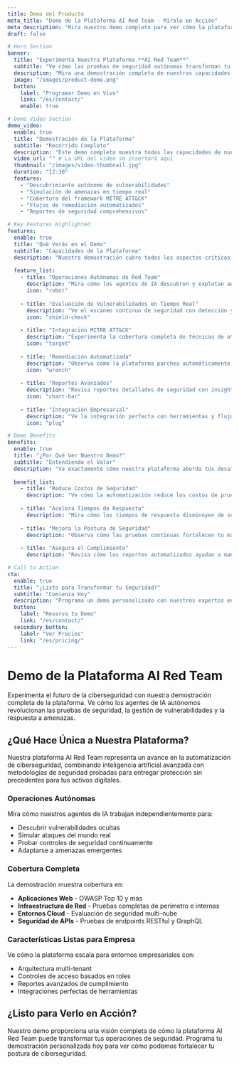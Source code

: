 ```yaml
---
title: Demo del Producto
meta_title: "Demo de la Plataforma AI Red Team - Míralo en Acción"
meta_description: "Mira nuestro demo completo para ver cómo la plataforma autónoma AI Red Team identifica vulnerabilidades, realiza pruebas de seguridad y automatiza procesos de remediación."
draft: false

# Hero Section
banner:
  title: "Experimenta Nuestra Plataforma **AI Red Team**"
  subtitle: "Ve cómo las pruebas de seguridad autónomas transforman tu postura de ciberseguridad"
  description: "Mira una demostración completa de nuestras capacidades de red team impulsadas por IA, desde el descubrimiento de vulnerabilidades hasta la remediación automatizada."
  image: "/images/product-demo.png"
  button:
    label: "Programar Demo en Vivo"
    link: "/es/contact/"
    enable: true

# Demo Video Section
demo_video:
  enable: true
  title: "Demostración de la Plataforma"
  subtitle: "Recorrido Completo"
  description: "Este demo completo muestra todas las capacidades de nuestra plataforma AI Red Team, incluyendo escaneo de vulnerabilidades en tiempo real, integración del framework MITRE ATT&CK y respuestas de seguridad automatizadas."
  video_url: "" # La URL del video se insertará aquí
  thumbnail: "/images/video-thumbnail.jpg"
  duration: "12:30"
  features:
    - "Descubrimiento autónomo de vulnerabilidades"
    - "Simulación de amenazas en tiempo real"
    - "Cobertura del framework MITRE ATT&CK"
    - "Flujos de remediación automatizados"
    - "Reportes de seguridad comprehensivos"

# Key Features Highlighted
features:
  enable: true
  title: "Qué Verás en el Demo"
  subtitle: "Capacidades de la Plataforma"
  description: "Nuestra demostración cubre todos los aspectos críticos de las pruebas y automatización de ciberseguridad moderna."
  
  feature_list:
    - title: "Operaciones Autónomas de Red Team"
      description: "Mira cómo los agentes de IA descubren y explotan automáticamente vulnerabilidades en tu infraestructura."
      icon: "robot"
      
    - title: "Evaluación de Vulnerabilidades en Tiempo Real"
      description: "Ve el escaneo continuo de seguridad con detección y clasificación instantánea de amenazas."
      icon: "shield-check"
      
    - title: "Integración MITRE ATT&CK"
      description: "Experimenta la cobertura completa de técnicas de ataque y estrategias defensivas."
      icon: "target"
      
    - title: "Remediación Automatizada"
      description: "Observa cómo la plataforma parchea automáticamente vulnerabilidades y fortalece las defensas."
      icon: "wrench"
      
    - title: "Reportes Avanzados"
      description: "Revisa reportes detallados de seguridad con insights accionables y métricas de cumplimiento."
      icon: "chart-bar"
      
    - title: "Integración Empresarial"
      description: "Ve la integración perfecta con herramientas y flujos de trabajo de seguridad existentes."
      icon: "plug"

# Demo Benefits
benefits:
  enable: true
  title: "¿Por Qué Ver Nuestro Demo?"
  subtitle: "Entendiendo el Valor"
  description: "Ve exactamente cómo nuestra plataforma aborda tus desafíos de seguridad y acelera tus operaciones de ciberseguridad."
  
  benefit_list:
    - title: "Reduce Costos de Seguridad"
      description: "Ve cómo la automatización reduce los costos de pruebas manuales hasta un 80% mientras mejora la cobertura."
      
    - title: "Acelera Tiempos de Respuesta"
      description: "Mira cómo los tiempos de respuesta disminuyen de semanas a horas con remediación automatizada."
      
    - title: "Mejora la Postura de Seguridad"
      description: "Observa cómo las pruebas continuas fortalecen tu marco de seguridad general."
      
    - title: "Asegura el Cumplimiento"
      description: "Revisa cómo los reportes automatizados ayudan a mantener el cumplimiento regulatorio sin esfuerzo."

# Call to Action
cta:
  enable: true
  title: "¿Listo para Transformar tu Seguridad?"
  subtitle: "Comienza Hoy"
  description: "Programa un demo personalizado con nuestros expertos en seguridad para ver cómo la plataforma AI Red Team puede proteger tu organización."
  button:
    label: "Reserva tu Demo"
    link: "/es/contact/"
  secondary_button:
    label: "Ver Precios"
    link: "/es/pricing/"
---
```


# Demo de la Plataforma AI Red Team

Experimenta el futuro de la ciberseguridad con nuestra demostración completa de la plataforma. Ve cómo los agentes de IA autónomos revolucionan las pruebas de seguridad, la gestión de vulnerabilidades y la respuesta a amenazas.

## ¿Qué Hace Única a Nuestra Plataforma?

Nuestra plataforma AI Red Team representa un avance en la automatización de ciberseguridad, combinando inteligencia artificial avanzada con metodologías de seguridad probadas para entregar protección sin precedentes para tus activos digitales.

### Operaciones Autónomas
Mira cómo nuestros agentes de IA trabajan independientemente para:
- Descubrir vulnerabilidades ocultas
- Simular ataques del mundo real
- Probar controles de seguridad continuamente
- Adaptarse a amenazas emergentes

### Cobertura Completa
La demostración muestra cobertura en:
- **Aplicaciones Web** - OWASP Top 10 y más
- **Infraestructura de Red** - Pruebas completas de perímetro e internas
- **Entornos Cloud** - Evaluación de seguridad multi-nube
- **Seguridad de APIs** - Pruebas de endpoints RESTful y GraphQL

### Características Listas para Empresa
Ve cómo la plataforma escala para entornos empresariales con:
- Arquitectura multi-tenant
- Controles de acceso basados en roles
- Reportes avanzados de cumplimiento
- Integraciones perfectas de herramientas

## ¿Listo para Verlo en Acción?

Nuestro demo proporciona una visión completa de cómo la plataforma AI Red Team puede transformar tus operaciones de seguridad. Programa tu demostración personalizada hoy para ver cómo podemos fortalecer tu postura de ciberseguridad.
